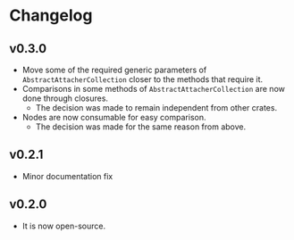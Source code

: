 # Changelog

## v0.3.0
- Move some of the required generic parameters of `AbstractAttacherCollection` closer to the methods
  that require it.
- Comparisons in some methods of `AbstractAttacherCollection` are now done through closures.
  - The decision was made to remain independent from other crates.
- Nodes are now consumable for easy comparison.
  - The decision was made for the same reason from above.

## v0.2.1
- Minor documentation fix

## v0.2.0
- It is now open-source.

